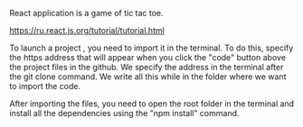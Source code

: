 React application is a game of tic tac toe.

https://ru.react.js.org/tutorial/tutorial.html</i>

To launch a  project , you need to import it in the terminal. To do this, specify the https address that will appear when you click the "code" button above the project files in the github. We specify the address in the terminal after the git clone command. We write all this while in the folder where we want to import the code.</i>

After importing the files, you need to open the root folder in the terminal and install all the dependencies using the "npm install" command.
